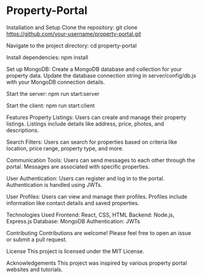 # Property-Portal
Installation and Setup
Clone the repository:
git clone https://github.com/your-username/property-portal.git

Navigate to the project directory:
cd property-portal

Install dependencies:
npm install

Set up MongoDB:
Create a MongoDB database and collection for your property data.
Update the database connection string in server/config/db.js with your MongoDB connection details.

Start the server:
npm run start:server

Start the client:
npm run start:client

Features
Property Listings:
Users can create and manage their property listings.
Listings include details like address, price, photos, and descriptions.

Search Filters:
Users can search for properties based on criteria like location, price range, property type, and more.

Communication Tools:
Users can send messages to each other through the portal.
Messages are associated with specific properties.

User Authentication:
Users can register and log in to the portal.
Authentication is handled using JWTs.

User Profiles:
Users can view and manage their profiles.
Profiles include information like contact details and saved properties.

Technologies Used
Frontend: React, CSS, HTML
Backend: Node.js, Express.js
Database: MongoDB
Authentication: JWTs

Contributing
Contributions are welcome! Please feel free to open an issue or submit a pull request.

License
This project is licensed under the MIT License.

Acknowledgements
This project was inspired by various property portal websites and tutorials.
